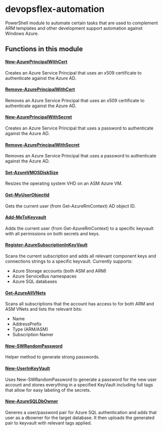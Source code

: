 devopsflex-automation
=======================

PowerShell module to automate certain tasks that are used to complement ARM templates and other development support automation against Windows Azure.

## Functions in this module

#### [New-AzurePrincipalWithCert](docs/New-AzurePrincipalWithCert.md)

Creates an Azure Service Principal that uses an x509 certificate to authenticate against the Azure AD.

#### [Remove-AzurePrincipalWithCert](docs/Remove-AzurePrincipalWithCert.md)

Removes an Azure Service Principal that uses an x509 certificate to authenticate against the Azure AD.

#### [New-AzurePrincipalWithSecret](docs/New-AzurePrincipalWithSecret.md)

Creates an Azure Service Principal that uses a password to authenticate against the Azure AD.

#### [Remove-AzurePrincipalWithSecret](docs/Remove-AzurePrincipalWithSecret.md)

Removes an Azure Service Principal that uses a password to authenticate against the Azure AD.

#### [Set-AzureVMOSDiskSize](docs/Set-AzureVMOSDiskSize.md)

Resizes the operating system VHD on an ASM Azure VM.

#### [Get-MyUserObjectId](docs/Get-MyUserObjectId.md)

Gets the current user (from Get-AzureRmContext) AD object ID.

#### [Add-MeToKeyvault](docs/Add-MeToKeyvault.md)

Adds the current user (from Get-AzureRmContext) to a specific keyvault with all permissions on both secrets and keys.

#### [Register-AzureSubscriptionInKeyVault](docs/Register-AzureSubscriptionInKeyVault.md)

Scans the current subscription and adds all relevant component keys and connections strings to a specific keyvault.
Currently supports:

- Azure Storage accounts (both ASM and ARM)
- Azure ServiceBus namespaces
- Azure SQL databases

#### [Get-AzureAllVNets](docs/Get-AzureAllVNets.md)

Scans all subscriptions that the account has access to for both ARM and ASM VNets and lists the relevant bits:

- Name
- AddressPrefix
- Type (ARM/ASM)
- Subscription Namer

#### [New-SWRandomPassword](docs/New-SWRandomPassword.md)

Helper method to generate strong passwords.

#### [New-UserInKeyVault](docs/New-UserInKeyVault.md)

Uses New-SWRandomPassword to generate a password for the new user account and stores everything
in a specified KeyVault including full tags that allow for easy labeling of the secrets.

#### [New-AzureSQLDbOwner](docs/New-AzureSQLDbOwner.md)

Generes a user/password pair for Azure SQL authentication and adds that user as a dbowner for the target database.
It then uploads the generated pair to keyvault with relevant tags applied.
